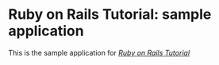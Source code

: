 # Ruby on Rails Tutorial: sample application

This is the sample application for [*Ruby on Rails Tutorial*](htttp://railstutorial.org/)
